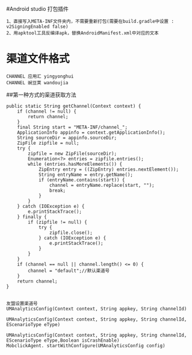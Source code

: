 #Android studio 打包插件

    1、直接写入META-INF文件夹内，不需要重新打包(需要在build.gradle中设置 : v2SigningEnabled false)
    2、用apktool工具反编译apk，替换AndroidManifest.xml中对应的文本

# 渠道文件格式
    
    CHANNEL 应用汇 yingyonghui
    CHANNEL 豌豆荚 wandoujia
    
##第一种方式的渠道获取方法

    public static String getChannel(Context context) {
        if (channel != null) {
            return channel;
        }
        final String start = "META-INF/channel_";
        ApplicationInfo appinfo = context.getApplicationInfo();
        String sourceDir = appinfo.sourceDir;
        ZipFile zipfile = null;
        try {
            zipfile = new ZipFile(sourceDir);
            Enumeration<?> entries = zipfile.entries();
            while (entries.hasMoreElements()) {
                ZipEntry entry = ((ZipEntry) entries.nextElement());
                String entryName = entry.getName();
                if (entryName.contains(start)) {
                    channel = entryName.replace(start, "");
                    break;
                }
            }
        } catch (IOException e) {
            e.printStackTrace();
        } finally {
            if (zipfile != null) {
                try {
                    zipfile.close();
                } catch (IOException e) {
                    e.printStackTrace();
                }
            }
        }
        if (channel == null || channel.length() <= 0) {
            channel = "default";//默认渠道号
        }
        return channel;
    }
    
    
    友盟设置渠道号
    UMAnalyticsConfig(Context context, String appkey, String channelId)
   
    UMAnalyticsConfig(Context context, String appkey, String channelId, EScenarioType eType)
    
    UMAnalyticsConfig(Context context, String appkey, String channelId, EScenarioType eType,Boolean isCrashEnable)
    MobclickAgent. startWithConfigure(UMAnalyticsConfig config)